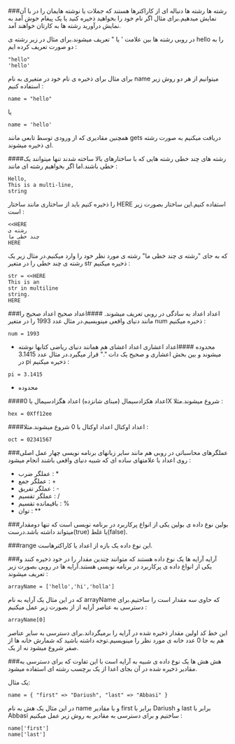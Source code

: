 ###رشته ها
رشته ها دنباله ای از کاراکترها هستند که جملات یا نوشته هایمان را در با آن نمایش میدهیم.برای مثال اگر نام خود را بخواهید ذخیره کنید یا یک پیغام خوش آمد به نمایش درآورید رشته ها به کارتان خواهند آمد.

در روبی رشته ها بین علامت ' یا " تعریف میشوند.برای مثال در زیر رشته ی hello را به دو صورت تعریف کرده ایم :
```
"hello"
'hello'
```
 برای مثال برای ذخیره ی نام خود در متغیری به نام name میتوانیم از هر دو روش زیر استفاده کنیم :
```
name = "hello"
```
یا 
```
name = 'hello'
```

همچنین مقادیری که از ورودی توسط تابعی مانند gets دریافت میکنیم به صورت رشته ای ذخیره میشوند.


####رشته های چند خطی
رشته هایی که با ساختارهای بالا ساخته شدند تنها میتوانند یک خطی باشند.اما اگر بخواهیم رشته ای مانند :
```
Hello,
This is a multi-line,
string
```
را ذخیره کنیم باید از ساختاری مانند ساختار HERE استفاده کنیم.این ساختار بصورت زیر است :
```
<<HERE
رشته ی
چند خطی ما
HERE
```


 که به جای "رشته ی چند خطی ما" رشته ی مورد نظر خود را وارد میکنیم.در مثال زیر یک رشته ی چند خطی را در متغیر str ذخیره میکنیم :
```
str = <<HERE
This is an
str in multiline
string.
HERE
```

###اعداد
اعداد به سادگی در روبی تعریف میشوند.
####اعداد صحیح
اعداد صحیح را مانند دنیای واقعی مینویسیم.در مثال عدد 1993 را در متغیر num ذخیره میکنیم :
```
num = 1993
```
* محدوده
####اعداد اعشاری
اعداد اعشای هم همانند دنیای ریاضی کتابها نوشته میشوند و بین بخش اعشاری و صحیح یک دات "." قرار میگیرد.در مثال عدد 3.1415 در pi ذخیره میکنیم :
```
pi = 3.1415
```
* محدوده

####اعداد هکزادسیمال (مبنای شانزده)
اعداد هگزادسیمال با 0X شروع میشوند.مثلا :
```
hex = 0Xff12ee
```

####اعداد اوکتال
اعداد اوکتال با 0 شروع میشوند.مثلا :
```
oct = 02341567
```

###عملگرهای محاسباتی
در روبی هم مانند سایر زبانهای برنامه نویسی چهار عمل اصلی روی اعداد با علامتهای ساده ای که شبیه دنیای واقعی باشند انجام میشود :

* عملگر ضرب : *
* عملگر جمع : +
* عملگر تفریق : -
* عملگر تقسیم : /
* باقیمانده تقسیم : %
* توان : **


###بولین
نوع داده ی بولین یکی از انواع پرکاربرد در برنامه نویسی است که تنها دومقدار میتواند داشته باشد.درست(true) یا غلط(false).

###range
این نوع داده یک بازه از اعداد یا کاراکترهاست.


###آرایه
آرایه ها یک نوع داده هستند که متوانند چندین مقدار را در خود ذخیره کنند و یکی از انواع داده ی پرکاربرد در برنامه نویسی هستند.آرایه ها در روبی بصورت زیر تعریف میشوند :
```
arrayName = ['hello','hi','holla']
```
که در این مثال یک آرایه به نام arrayName که حاوی سه مقدار است را ساختیم.برای دسترسی به عناصر آرایه از از بصورت زیر عمل میکنیم :
```
arrayName[0]
```
این خط کد اولین مقدار ذخیره شده در آرایه را برمیگرداند.برای دسترسی به سایر عناصر هم به جا 0 عدد خانه ی مورد نظر را مینویسیم.توجه داشته باشید که شمارش خانه ها از صفر شروع میشود نه از یک.


###هش
هش ها یک نوع داده ی شبیه به آرایه است با این تفاوت که برای دسترسی به مقادیر ذخیره شده در آن بجای اعدا از یک برچسب رشته ای استفاده میشود.

یک مثال:
```
name = { "first" => "Dariush", "last" => "Abbasi" }
```
در این مثال یک هش به نام name  و با مقادیر first برابر با Dariush  و last برابر با Abbasi ساختیم و برای دسترسی به مقادیر به روش زیر عمل میکنیم :

```
name['first']
name['last']
```